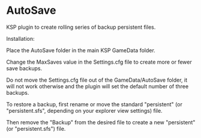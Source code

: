 AutoSave
========

KSP plugin to create rolling series of backup persistent files.


Installation:

Place the AutoSave folder in the main KSP GameData folder.

Change the MaxSaves value in the Settings.cfg file to create more or fewer save backups.

Do not move the Settings.cfg file out of the GameData/AutoSave folder, it will not work otherwise and the plugin will set the default number of three backups.

To restore a backup, first rename or move the standard "persistent" (or "persistent.sfs", depending on your explorer view settings) file.

Then remove the "Backup" from the desired file to create a new "persistent" (or "persistent.sfs") file.

